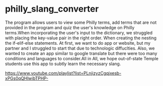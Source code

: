 # philly_slang_converter
The program allows users to view some Philly terms, add terms that are not provided in the program and quiz the user's knowledge on Philly terms.When incorporating the user's input to the dictionary, we struggled with placing the key-value pair in the right order. When creating the nesting the if-elif-else statements. At first, we want to do app or website, but my partner and I struggled to start that due to technologic diffuclties. Also, we wanted to create an app similar to google translate but there were too many conditions and languages to consider.All in All, we hope out-of-state Temple students use this app to subtly learn the necessary slang.

https://www.youtube.com/playlist?list=PLnjizyzCgqjxesb-xPGs0qQHlwibTPHP-
